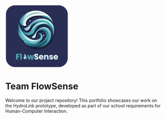 <img src="assets/flowsense-team-logo.png" alt="Team Logo" width="200"/>

# Team FlowSense

Welcome to our project repository! This portfolio showcases our work on the HydroLink prototype, developed as part of our school requirements for Human-Computer Interaction.
